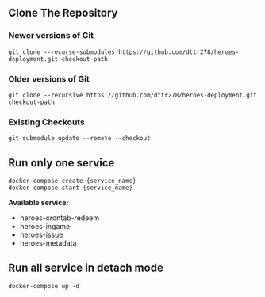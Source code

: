 ## Clone The Repository
### Newer versions of Git
```shell
git clone --recurse-submodules https://github.com/dttr278/heroes-deployment.git checkout-path
```

### Older versions of Git
```shell
git clone --recursive https://github.com/dttr278/heroes-deployment.git checkout-path
```

### Existing Checkouts
```shell
git submodule update --remote --checkout
```

## Run only one service
```shell
docker-compose create {service_name} 
docker-compose start {service_name}
```

__Available service:__
- heroes-crontab-redeem
- heroes-ingame
- heroes-issue
- heroes-metadata

## Run all service in detach mode
```shell
docker-compose up -d
``` 
